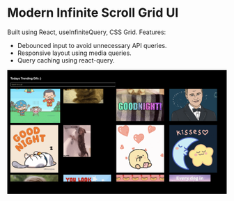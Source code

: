 # Modern Infinite Scroll Grid UI 
Built using React, useInfiniteQuery, CSS Grid. 
Features: 
- Debounced input to avoid unnecessary API queries.
- Responsive layout using media queries.
- Query caching using react-query.

<!-- add public/example image -->
![Example](public/example.png)
